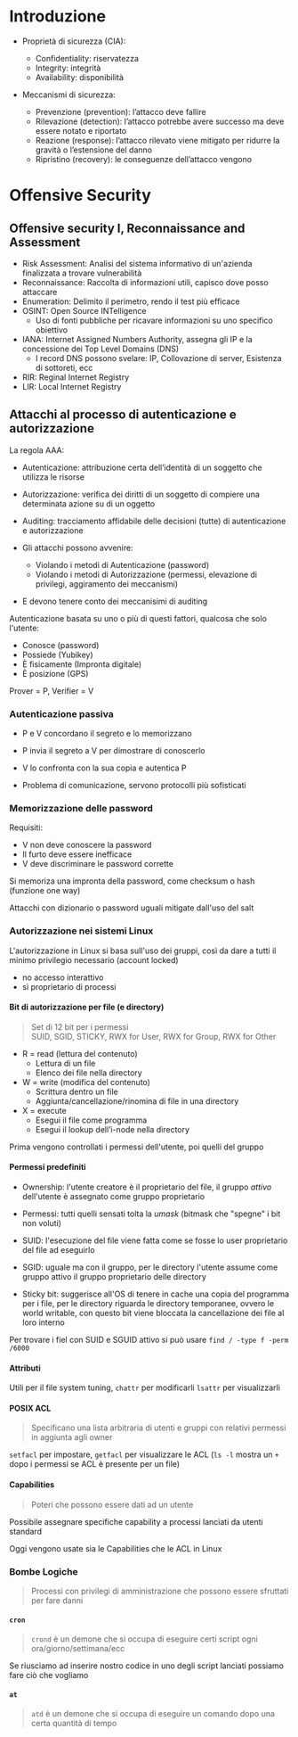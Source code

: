 # Introduzione
- Proprietà di sicurezza (CIA):
    - Confidentiality: riservatezza
    - Integrity: integrità
    - Availability: disponibilità

- Meccanismi di sicurezza:
    - Prevenzione (prevention): l’attacco deve fallire
    - Rilevazione (detection): l’attacco potrebbe avere successo ma deve essere notato e riportato
    - Reazione (response): l’attacco rilevato viene mitigato per ridurre la gravità o l’estensione del danno
    - Ripristino (recovery): le conseguenze dell’attacco vengono

# Offensive Security
## Offensive security I, Reconnaissance and Assessment
- Risk Assessment: Analisi del sistema informativo di un'azienda finalizzata a trovare vulnerabilità
- Reconnaissance: Raccolta di informazioni utili, capisco dove posso attaccare
- Enumeration: Delimito il perimetro, rendo il test più efficace
- OSINT: Open Source INTelligence
    - Uso di fonti pubbliche per ricavare informazioni su uno specifico obiettivo
- IANA: Internet Assigned Numbers Authority, assegna gli IP e la concessione dei Top Level Domains (DNS)
    - I record DNS possono svelare: IP, Collovazione di server, Esistenza di sottoreti, ecc
- RIR: Reginal Internet Registry
- LIR: Local Internet Registry

## Attacchi al processo di autenticazione e autorizzazione
La regola AAA:
- Autenticazione: attribuzione certa dell’identità di un soggetto che utilizza le risorse
- Autorizzazione: verifica dei diritti di un soggetto di compiere una determinata azione su di un oggetto
- Auditing: tracciamento affidabile delle decisioni (tutte) di autenticazione e autorizzazione

- Gli attacchi possono avvenire:
    - Violando i metodi di Autenticazione (password)
    - Violando i metodi di Autorizzazione (permessi, elevazione di privilegi, aggiramento dei meccanismi)
- E devono tenere conto dei meccanisimi di auditing

Autenticazione basata su uno o più di questi fattori, qualcosa che solo l'utente:
- Conosce (password)
- Possiede (Yubikey)
- È fisicamente (Impronta digitale)
- È posizione (GPS)

Prover = P, Verifier = V

### Autenticazione passiva
- P e V concordano il segreto e lo memorizzano
- P invia il segreto a V per dimostrare di conoscerlo
- V lo confronta con la sua copia e autentica P

- Problema di comunicazione, servono protocolli più sofisticati

### Memorizzazione delle password
Requisiti:
- V non deve conoscere la password
- Il furto deve essere inefficace
- V deve discriminare le password corrette

Si memoriza una impronta della password, come checksum o hash (funzione one way)

Attacchi con dizionario o password uguali mitigate dall'uso del salt


### Autorizzazione nei sistemi Linux
L'autorizzazione in Linux si basa sull'uso dei gruppi, così da dare a tutti il minimo privilegio necessario (account locked)
- no accesso interattivo
- sì proprietario di processi

#### Bit di autorizzazione per file (e directory)
> Set di 12 bit per i permessi \
> SUID, SGID, STICKY, RWX for User, RWX for Group, RWX for Other

- R = read (lettura del contenuto)
    - Lettura di un file
    - Elenco dei file nella directory
- W = write (modifica del contenuto)
    - Scrittura dentro un file
    - Aggiunta/cancellazione/rinomina di file in una directory
- X = execute
    - Esegui il file come programma
    - Esegui il lookup dell’i-node nella directory

Prima vengono controllati i permessi dell'utente, poi quelli del gruppo

#### Permessi predefiniti
- Ownership: l'utente creatore è il proprietario del file, il gruppo *attivo* dell'utente è assegnato come gruppo proprietario
- Permessi: tutti quelli sensati tolta la *umask* (bitmask che "spegne" i bit non voluti)

- SUID: l'esecuzione del file viene fatta come se fosse lo user proprietario del file ad eseguirlo
- SGID: uguale ma con il gruppo, per le directory l'utente assume come gruppo attivo il gruppo proprietario delle directory
- Sticky bit: suggerisce all'OS di tenere in cache una copia del programma per i file, per le directory riguarda le directory temporanee, ovvero le world writable, con questo bit viene bloccata la cancellazione dei file al loro interno

Per trovare i fiel con SUID e SGUID attivo si può usare `find / -type f -perm /6000`

#### Attributi
Utili per il file system tuning, `chattr` per modificarli `lsattr` per visualizzarli

#### POSIX ACL
> Specificano una lista arbitraria di utenti e gruppi con relativi permessi in aggiunta agli owner

`setfacl` per impostare, `getfacl` per visualizzare le ACL (`ls -l` mostra un `+` dopo i permessi se ACL è presente per un file)

#### Capabilities
> Poteri che possono essere dati ad un utente

Possibile assegnare specifiche capability a processi lanciati da utenti standard

Oggi vengono usate sia le Capabilities che le ACL in Linux

### Bombe Logiche
> Processi con privilegi di amministrazione che possono essere sfruttati per fare danni

#### `cron`
> `crond` è un demone che si occupa di eseguire certi script ogni ora/giorno/settimana/ecc

Se riusciamo ad inserire nostro codice in uno degli script lanciati possiamo fare ciò che vogliamo

#### `at`
> `atd` è un demone che si occupa di eseguire un comando dopo una certa quantità di tempo
